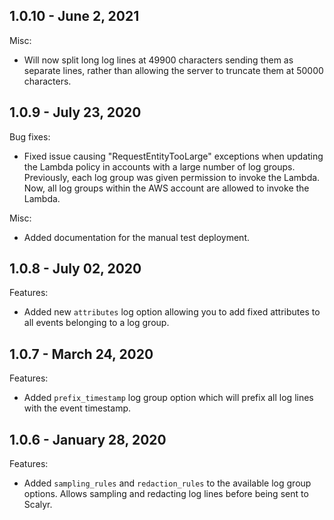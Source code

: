 ## 1.0.10 - June 2, 2021

Misc:
* Will now split long log lines at 49900 characters sending them as separate lines, rather than 
allowing the server to truncate them at 50000 characters.

## 1.0.9 - July 23, 2020

Bug fixes:
* Fixed issue causing "RequestEntityTooLarge" exceptions when updating the Lambda policy in accounts 
with a large number of log groups. Previously, each log group was given permission to invoke the Lambda. 
Now, all log groups within the AWS account are allowed to invoke the Lambda.
 
Misc:
* Added documentation for the manual test deployment.

## 1.0.8 - July 02, 2020

Features:

* Added new `attributes` log option allowing you to add fixed attributes to all events belonging to a log group.

## 1.0.7 - March 24, 2020

Features:

* Added `prefix_timestamp` log group option which will prefix all log lines with the event timestamp.

## 1.0.6 - January 28, 2020

Features:

* Added `sampling_rules` and `redaction_rules` to the available log group options. Allows sampling and redacting log lines before being sent to Scalyr.

